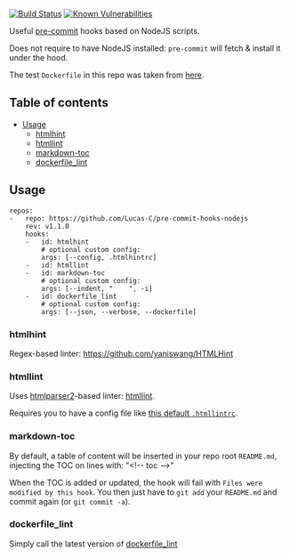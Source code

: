 [![Build Status](https://travis-ci.org/Lucas-C/pre-commit-hooks-nodejs.svg?branch=master)](https://travis-ci.org/Lucas-C/pre-commit-hooks-nodejs)
[![Known Vulnerabilities](https://snyk.io/test/github/lucas-c/pre-commit-hooks-nodejs/badge.svg)](https://snyk.io/test/github/lucas-c/pre-commit-hooks-nodejs)

Useful [pre-commit](http://pre-commit.com) hooks based on NodeJS scripts.

Does not require to have NodeJS installed: `pre-commit` will fetch & install it under the hood.

The test `Dockerfile` in this repo was taken from [here](https://github.com/docker-library/redis/blob/master/3.2/Dockerfile).

## Table of contents

<!-- toc -->

- [Usage](#usage)
  * [htmlhint](#htmlhint)
  * [htmllint](#htmllint)
  * [markdown-toc](#markdown-toc)
  * [dockerfile_lint](#dockerfile_lint)

<!-- tocstop -->

## Usage

```
repos:
-   repo: https://github.com/Lucas-C/pre-commit-hooks-nodejs
    rev: v1.1.0
    hooks:
    -   id: htmlhint
        # optional custom config:
        args: [--config, .htmlhintrc]
    -   id: htmllint
    -   id: markdown-toc
        # optional custom config:
        args: [--indent, "    ", -i]
    -   id: dockerfile_lint
        # optional custom config:
        args: [--json, --verbose, --dockerfile]
```

### htmlhint

Regex-based linter: https://github.com/yaniswang/HTMLHint

### htmllint

Uses [htmlparser2](https://github.com/fb55/htmlparser2)-based linter: [htmllint](https://github.com/htmllint/htmllint/wiki/Options).

Requires you to have a config file like [this default `.htmllintrc`](https://github.com/htmllint/htmllint-cli/blob/master/lib/default_cfg.json).

### markdown-toc

By default, a table of content will be inserted in your repo root `README.md`,
injecting the TOC on lines with: "<&#33;-- toc -->"

When the TOC is added or updated, the hook will fail with `Files were modified by this hook`.
You then just have to `git add` your `README.md` and commit again (or `git commit -a`).

### dockerfile_lint

Simply call the latest version of [dockerfile_lint](https://github.com/projectatomic/dockerfile_lint)
